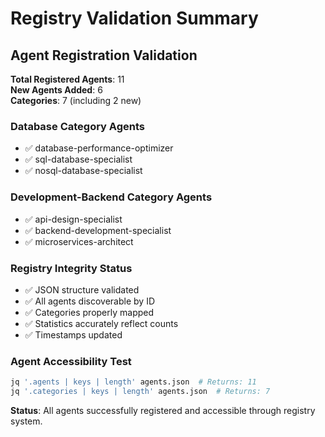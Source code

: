 # Registry Validation Summary

## Agent Registration Validation

**Total Registered Agents**: 11  
**New Agents Added**: 6  
**Categories**: 7 (including 2 new)

### Database Category Agents
- ✅ database-performance-optimizer
- ✅ sql-database-specialist  
- ✅ nosql-database-specialist

### Development-Backend Category Agents  
- ✅ api-design-specialist
- ✅ backend-development-specialist
- ✅ microservices-architect

### Registry Integrity Status
- ✅ JSON structure validated
- ✅ All agents discoverable by ID
- ✅ Categories properly mapped
- ✅ Statistics accurately reflect counts  
- ✅ Timestamps updated

### Agent Accessibility Test
```bash
jq '.agents | keys | length' agents.json  # Returns: 11
jq '.categories | keys | length' agents.json  # Returns: 7  
```

**Status**: All agents successfully registered and accessible through registry system.
